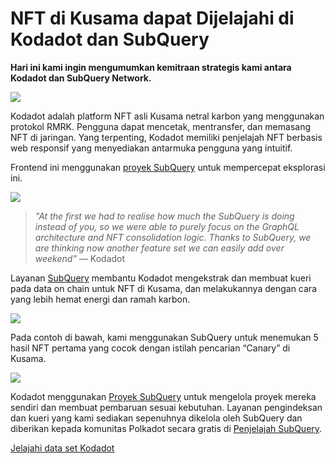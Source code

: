 # NFT di Kusama dapat Dijelajahi di Kodadot dan SubQuery

**Hari ini kami ingin mengumumkan kemitraan strategis kami antara Kodadot dan SubQuery Network.**

![](https://miro.medium.com/max/1400/1*Y4kdG9uEoxrySzb19QKxPg.gif)

Kodadot adalah platform NFT asli Kusama netral karbon yang menggunakan protokol RMRK. Pengguna dapat mencetak, mentransfer, dan memasang NFT di jaringan. Yang terpenting, Kodadot memiliki penjelajah NFT berbasis web responsif yang menyediakan antarmuka pengguna yang intuitif.

Frontend ini menggunakan [proyek SubQuery](https://explorer.subquery.network/subquery/vikiival/magick) untuk mempercepat eksplorasi ini.

![](https://miro.medium.com/max/1400/0*3TdpXjj1iwGNdA3n)

> _"At the first we had to realise how much the SubQuery is doing instead of you, so we were able to purely focus on the GraphQL architecture and NFT consolidation logic. Thanks to SubQuery, we are thinking now another feature set we can easily add over weekend"_ — Kodadot

Layanan [SubQuery](https://subquery.network/) membantu Kodadot mengekstrak dan membuat kueri pada data on chain untuk NFT di Kusama, dan melakukannya dengan cara yang lebih hemat energi dan ramah karbon.

![](https://miro.medium.com/max/1400/0*AocvCHVWMsGtH1Oz)

Pada contoh di bawah, kami menggunakan SubQuery untuk menemukan 5 hasil NFT pertama yang cocok dengan istilah pencarian “Canary” di Kusama.

![](https://miro.medium.com/max/1400/0*QTzLpC0D-pYWDngZ)

Kodadot menggunakan [Proyek SubQuery](https://project.subquery.network/) untuk mengelola proyek mereka sendiri dan membuat pembaruan sesuai kebutuhan. Layanan pengindeksan dan kueri yang kami sediakan sepenuhnya dikelola oleh SubQuery dan diberikan kepada komunitas Polkadot secara gratis di [Penjelajah SubQuery](https://explorer.subquery.network/).

[Jelajahi data set Kodadot](https://explorer.subquery.network/subquery/vikiival/magick)
